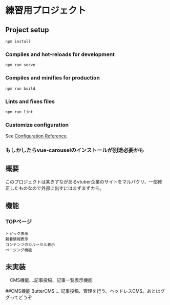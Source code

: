 # 練習用プロジェクト

## Project setup
```
npm install
```

### Compiles and hot-reloads for development
```
npm run serve
```

### Compiles and minifies for production
```
npm run build
```

### Lints and fixes files
```
npm run lint
```

### Customize configuration
See [Configuration Reference](https://cli.vuejs.org/config/).

### もしかしたらvue-carouselのインストールが別途必要かも


## 概要
このプロジェクトは某きずながあるvtuber企業のサイトをマルパクリ、一部修正したものなので外部に出すにはまずまずカモ。

## 機能

### TOPページ
    トピック表示
    新着情報表示
    コンテンツのカルーセル表示
    ページング機能

## 未実装
　CMS機能....記事投稿、記事一覧表示機能
 
##CMS機能 
  ButterCMS ... 記事投稿、管理を行う。ヘッドレスCMS。あとはググってどうぞ
